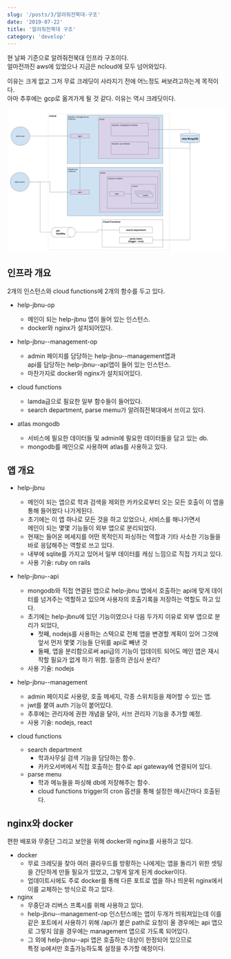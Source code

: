 ```yaml
---
slug: '/posts/3/알려줘전북대-구조'
date: '2019-07-22'
title: '알려줘전북대 구조'
category: 'develop'
---
```


현 날짜 기준으로 알려줘전북대 인프라 구조이다.  
얼마전까진 aws에 있었으나 지금은 ncloud에 모두 넘어와있다.

이유는 크게 없고 그저 무료 크레딧이 사라지기 전에 어느정도 써보려고하는게 목적이다.  
아마 추후에는 gcp로 옮겨가게 될 것 같다. 이유는 역시 크레딧이다.

![structure](./images/3/help-jbnu.png)

## 인프라 개요

2개의 인스턴스와 cloud functions에 2개의 함수를 두고 있다.

- help-jbnu-op

  - 메인이 되는 help-jbnu 앱이 들어 있는 인스턴스.
  - docker와 nginx가 설치되어있다.

- help-jbnu--management-op

  - admin 페이지를 담당하는 help-jbnu--management앱과  
    api를 담당하는 help-jbnu--api앱이 들어 있는 인스턴스.
  - 마찬가지로 docker와 nginx가 설치되어있다.

- cloud functions

  - lamda급으로 필요한 일부 함수들이 들어있다.
  - search department, parse memu가 알려줘전북대에서 쓰이고 있다.

- atlas mongodb
  - 서비스에 필요한 데이터들 및 admin에 필요한 데이터들을 담고 있는 db.
  - mongodb를 메인으로 사용하며 atlas를 사용하고 있다.

## 앱 개요

- help-jbnu
  - 메인이 되는 앱으로 학과 검색을 제외한 카카오로부터 오는 모든 호출이 이 앱을 통해 들어왔다 나가게된다.
  - 초기에는 이 앱 하나로 모든 것을 하고 있었으나, 서비스를 해나가면서  
    메인이 되는 몇몇 기능들이 외부 앱으로 분리되었다.
  - 현재는 들어온 메세지를 어떤 목적인지 파싱하는 역할과 기타 사소한 기능들을
    바로 응답해주는 역할로 쓰고 있다.
  - 내부에 sqlite를 가지고 있어서 일부 데이터를 캐싱 느낌으로 직접 가지고 있다.
  - 사용 기술: ruby on rails
- help-jbnu--api

  - mongodb와 직접 연결된 앱으로 help-jbnu 앱에서 호출하는 api에 맞게 데이터를 넘겨주는 역할하고 있으며 사용자의 호출기록을 저장하는 역할도 하고 있다.
  - 초기에는 help-jbnu에 있던 기능이였으나 다음 두가지 이유로 외부 앱으로 분리가 되었다,
    - 첫째, nodejs를 사용하는 스텍으로 전체 앱을 변경할 계획이 있어 그것에 앞서 먼저 몇몇 기능들 단위를 api로 빼낸 것
    - 둘째, 앱을 분리함으로써 api급의 기능이 업데이트 되어도 메인 앱은 재시작할 필요가 없게 하기 위함. 일종의 관심사 분리?
  - 사용 기술: nodejs

- help-jbnu--management

  - admin 페이지로 사용량, 호출 메세지, 각종 스위치등을 제어할 수 있는 앱.
  - jwt를 붙여 auth 기능이 붙어있다.
  - 추후에는 관리자에 권한 개념을 달아, 서브 관리자 기능을 추가할 예정.
  - 사용 기술: nodejs, react

- cloud functions
  - search department
    - 학과사무실 검색 기능을 담당하는 함수.
    - 카카오서버에서 직접 호출하는 함수로 api gateway에 연결되어 있다.
  - parse menu
    - 학과 메뉴들을 파싱해 db에 저장해주는 함수.
    - cloud functions trigger의 cron 옵션을 통해 설정한 매시간마다 호출된다.

## nginx와 docker

편한 배포와 무중단 그리고 보안을 위해 docker와 nginx를 사용하고 있다.

- docker
  - 무료 크레딧을 찾아 여러 클라우드를 방황하는 나에게는 앱을 돌리기 위한 셋팅을 간단하게 만들 필요가 있었고, 그렇게 알게 된게 docker이다.
  - 업데이트시에도 주로 docker를 통해 다른 포트로 앱을 하나 띄운뒤 nginx에서 이를 교체하는 방식으로 하고 있다.
- nginx
  - 무중단과 리버스 프록시를 위해 사용하고 있다.
  - help-jbnu--management-op 인스턴스에는 앱이 두개가 띄워져있는데 이를 같은 포트에서 사용하기 위해 /api가 붙은 path로 요청이 올 경우에는 api 앱으로 그렇지 않을 경우에는 management 앱으로 가도록 되어있다.
  - 그 외에 help-jbnu--api 앱은 호출하는 대상이 한정되어 있으므로  
    특정 ip에서만 호출가능하도록 설정을 추가할 예정이다.
